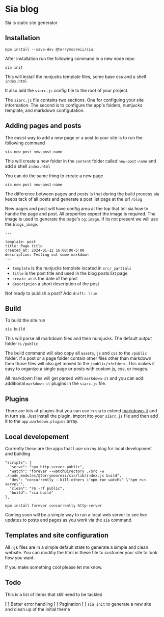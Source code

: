 # Sia blog

Sia is static site generator

## Installation

```
npm install --save-dev @terrymooreii/sia
```

After installation run the following command in a new node repo

```
sia init
```

This will install the nunjucks template files, some base css and a shell `index.html`

It also add the `siarc.js` config file to the root of your project.

The `siarc.js` file contains two sections.  One for configuing your site information. The second is to configure the app's folders, numjucks template, and markdown configutation. 


## Adding pages and posts

The easist way to add a new page or a post to your site is to run the following command

```
sia new post new-post-name
```

This will create a new folder in the `content` folder called `new-post-name` and add a shell `index.html`

You can do the same thing to create a new page

```
sia new post new-post-name
```

The difference between pages and posts is that during the build process sia keeps tack of all posts and generate a post list page at the url `/blog`

New pages and post will have config area at the top that tell sia how to handle the page and post.  All properties expect the image is required. The image is used to generate the page's `og:image`.  If its not present we will use the `blogs_image`.

```
---

template: post
title: Page title
created_at: 2024-01-12 16:00:00-5:00
description: Testing out some markdown
---
```

- `template` is the nunjucks template located in `src/_partials`
- `title` is the post title and used in the blog posts list page
- `create_at` is the date of the post
- `description` a short description of the post

Not ready to publish a post?  Add `draft: true`

## Build

To build the site run 

```
sia build
```

This will parse all markdown files and then numjucks. 
The default output folder is `/public`

The build command will also copy all `assets`, `js` and `css` to the `/public` folder.  If a post or a page folder contain other files other than markdown then those files will also get moved to the `/public/<folder>`.  This makes it easy to organize a single page or posts with custom js, css, or images.

All markdown files will get parsed with `markdown-it` and you can add additional `markdown-it` plugins in the `siarc.js` file.

## Plugins

There are lots of plugins that you can use in sia to extend [markdown-it](https://github.com/markdown-it/markdown-it) and in turn sia.  Just install the plugin, import itto your `siarc.js` file and then add it to the `app.markdown.plugins` array.  

## Local developement 

Currently these are the apps that I use on my blog for local development and building

```
"scripts": {
  "serve": "npx http-server public",
  "watch": "forever --watchDirectory ./src -w ./node_modules/@terrymooreii/sia/lib/index.js build",
  "dev": "concurrently --kill-others \"npm run watch\" \"npm run serve\"",
  "clean": "rm -rf public",
  "build": "sia build"
},
```

```
npm install forever concurrently http-server
```

Coming soon will be a simple way to run a local web server to see live updates to posts and pages as you work via the `sia` command.

## Templates and site configuration

All `njk` files are in a simple default state to generate a simple and clean website.  You can modifiy the html in these file to customer your site to look how you want.

If you make something cool please let me know.


## Todo

This is a list of items that still need to be tackled

[ ] Better error handling
[ ] Pagination
[ ] `sia init` to generate a new site and clean up of the initial theme
